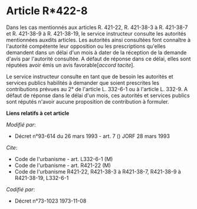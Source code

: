 # Article R*422-8

Dans les cas mentionnés aux articles R. 421-22, R. 421-38-3 à R. 421-38-7 et R. 421-38-9 à R. 421-38-19, le service
instructeur consulte les autorités mentionnées auxdits articles. Les autorités ainsi consultées font connaître à l'autorité
compétente leur opposition ou les prescriptions qu'elles demandent dans un délai d'un mois à dater de la réception de la
demande d'avis par l'autorité consultée. A défaut de réponse dans ce délai, elles sont réputées avoir émis un avis
favorable[*accord tacite*].

Le service instructeur consulte en tant que de besoin les autorités et services publics habilités à demander que soient
prescrites les contributions prévues au 2° de l'article L. 332-6-1 ou à l'article L. 332-9. A défaut de réponse dans le délai
d'un mois, ces autorités et services publics sont réputés n'avoir aucune proposition de contribution à formuler.

**Liens relatifs à cet article**

_Modifié par_:

  - Décret n°93-614 du 26 mars 1993 - art. 7 () JORF 28 mars 1993

_Cite_:

  - Code de l'urbanisme - art. L332-6-1 (M)
  - Code de l'urbanisme - art. R421-22 (M)
  - Code de l'urbanisme R421-22, R421-38-3 à R421-38-7, R421-38-9 à R421-38-19, L332-6-1

_Codifié par_:

  - Décret n°73-1023 1973-11-08
